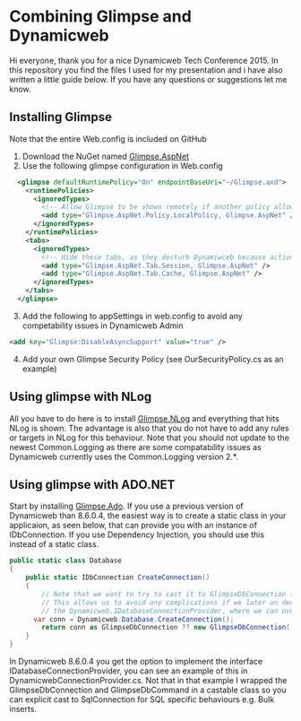 # Combining Glimpse and Dynamicweb

Hi everyone, thank you for a nice Dynamicweb Tech Conference 2015. In this repository you find the files I used for my presentation and i have also written a little guide below. If you have any questions or suggestions let me know.

## Installing Glimpse
Note that the entire Web.config is included on GitHub

1. Download the NuGet named [Glimpse.AspNet](http://www.nuget.org/packages/Glimpse.AspNet/)
2. Use the following glimpse configuration in Web.config
```xml
  <glimpse defaultRuntimePolicy="On" endpointBaseUri="~/Glimpse.axd">
    <runtimePolicies>
      <ignoredTypes>
        <!-- Allow Glimpse to be shown remotely if another policy allows it -->
        <add type="Glimpse.AspNet.Policy.LocalPolicy, Glimpse.AspNet" />
      </ignoredTypes>
    </runtimePolicies>
    <tabs>
      <ignoredTypes>
        <!-- Hide these tabs, as they desturb Dynamiwceb because actions occours during serialization -->
        <add type="Glimpse.AspNet.Tab.Session, Glimpse.AspNet" />
        <add type="Glimpse.AspNet.Tab.Cache, Glimpse.AspNet" />
      </ignoredTypes>
    </tabs>
  </glimpse>
```
3. Add the following to appSettings in web.config to avoid any competability issues in Dynamicweb Admin
```xml
<add key="Glimpse:DisableAsyncSupport" value="true" />
```
4. Add your own Glimpse Security Policy (see OurSecurityPolicy.cs as an example)

## Using glimpse with NLog
All you have to do here is to install [Glimpse.NLog](http://www.nuget.org/packages/Glimpse.NLog/) and everything that hits NLog is shown. The advantage is also that you do not have to add any rules or targets in NLog for this behaviour. Note that you should not update to the newest Common.Logging as there are some compatability issues as Dynamicweb currently uses the Common.Logging version 2.*.

## Using glimpse with ADO.NET
Start by installing [Glimpse.Ado](http://www.nuget.org/packages/Glimpse.Ado/). If you use a previous version of Dynamicweb than 8.6.0.4, the easiest way is to create a static class in your applicaion, as seen below, that can provide you with an instance of IDbConnection. If you use Dependency Injection, you should use this instead of a static class. 
```csharp
public static class Database
{
	public static IDbConnection CreateConnection()
    {
    	// Note that we want to try to cast it to GlimpseDbConnection first.
    	// This allows us to avoid any complications if we later on decides to implement a version using
    	// the Dynamicweb.IDatabaseConnectionProvider, where we can override the IDbConnection in an earlier stage.
      var conn = Dynamicweb.Database.CreateConnection();
    	return conn as GlimpseDbConnection ?? new GlimpseDbConnection((DbConnection)Dynamicweb.Database.CreateConnection());
    }
}
```
In Dynamicweb 8.6.0.4 you  get the option to implement the interface IDatabaseConnectionProvider, you can see an example of this in DynamicwebConnectionProvider.cs. Not that in that example I wrapped the GlimpseDbConnection and GlimpseDbCommand in a castable class so you can explicit cast to SqlConnection for SQL specific behaviours e.g. Bulk inserts.

